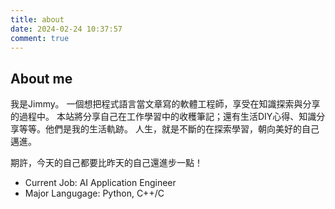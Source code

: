 ```yaml
---
title: about
date: 2024-02-24 10:37:57
comment: true
---
```


## About me

我是Jimmy。
一個想把程式語言當文章寫的軟體工程師，享受在知識探索與分享的過程中。
本站將分享自己在工作學習中的收穫筆記；還有生活DIY心得、知識分享等等。他們是我的生活軌跡。
人生，就是不斷的在探索學習，朝向美好的自己邁進。

期許，今天的自己都要比昨天的自己還進步一點！

* Current Job: AI Application Engineer
* Major Langugage: Python, C++/C
